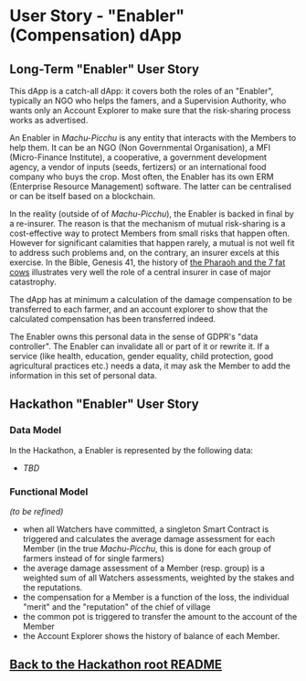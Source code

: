 # User Story - "Enabler" (Compensation) dApp
## Long-Term "Enabler" User Story
This dApp is a catch-all dApp: it covers both the roles of an "Enabler", typically an NGO who helps the famers, and a Supervision Authority, who wants only an Account Explorer to make sure that the risk-sharing process works as advertised. 

An Enabler in _Machu-Picchu_ is any entity that interacts with the Members to help them. It can be an NGO (Non Governmental Organisation), a MFI (Micro-Finance Institute), a cooperative, a government development agency, a vendor of inputs (seeds, fertizers) or an international food company who buys the crop. Most often, the Enabler has its own ERM (Enterprise Resource Management) software. The latter can be centralised or can be itself based on a blockchain.

In the reality (outside of of _Machu-Picchu_), the Enabler is backed in final by a re-insurer. The reason is that the mechanism of mutual risk-sharing is a cost-effective way to protect Members from small risks that happen often. However for significant calamities that happen rarely, a mutual is not well fit to address such problems and, on the contrary, an insurer excels at this exercise. In the Bible, Genesis 41, the history of [the Pharaoh and the 7 fat cows](http://web.mit.edu/jywang/www/cef/Bible/NIV/NIV_Bible/GEN+41.html)  illustrates very well the role of a central insurer in case of major catastrophy.

The dApp has at minimum a calculation of the damage compensation to be transferred to each farmer, and an account explorer to show that the calculated compensation has been transferred indeed.

The Enabler owns this personal data in the sense of GDPR's "data controller". The Enabler can invalidate all or part of it or rewrite it. If a service (like health, education, gender equality, child protection, good agricultural practices etc.) needs a data, it may ask the Member to add the information in this set of personal data.

## Hackathon "Enabler" User Story
### Data Model
In the Hackathon, a Enabler is represented by the following data:
* _TBD_

### Functional Model
_(to be refined)_
* when all Watchers have committed, a singleton Smart Contract is triggered and calculates the average damage assessment for each Member (in the true _Machu-Picchu_, this is done for each group of farmers instead of for single farmers)
* the average damage assessment of a Member (resp. group) is a weighted sum of all Watchers assessments, weighted by the stakes and the reputations.
* the compensation for a Member is a function of the loss, the individual "merit" and the "reputation" of the chief of village
* the common pot is triggered to transfer the amount to the account of the Member
* the Account Explorer shows the history of balance of each Member.

## [Back to the Hackathon root README](https://github.com/Machu-Pichu/Top-Level/blob/master/Bootcamp/ETHOnline/README.md)

